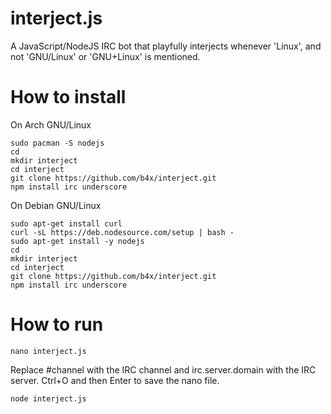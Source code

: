 # interject.js
A JavaScript/NodeJS IRC bot that playfully interjects whenever 'Linux', and not 'GNU/Linux' or 'GNU+Linux' is mentioned.
# How to install
On Arch GNU/Linux

````
sudo pacman -S nodejs
cd
mkdir interject
cd interject
git clone https://github.com/b4x/interject.git
npm install irc underscore
````

On Debian GNU/Linux 

````
sudo apt-get install curl
curl -sL https://deb.nodesource.com/setup | bash -
sudo apt-get install -y nodejs
cd
mkdir interject
cd interject
git clone https://github.com/b4x/interject.git
npm install irc underscore
````

# How to run

````
nano interject.js
````

Replace #channel with the IRC channel and irc.server.domain with the IRC server.
Ctrl+O and then Enter to save the nano file.

````
node interject.js
````
